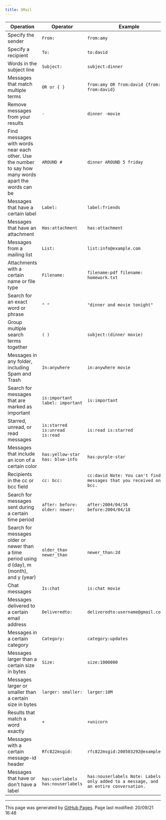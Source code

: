 ```yaml
---
title: GMail
---
```


|Operation|Operator|Example|
|---|---|---|
|Specify the sender|`From:`|`from:amy`|
|Specify a recipient|`To:`|`to:david`|
|Words in the subject line|`Subject:`|`subject:dinner`|
|Messages that match multiple terms|`OR or { }`|`from:amy OR from:david {from:amy from:david}`|
|Remove messages from your results|`-`|`dinner -movie`|
|Find messages with words near each other. Use the number to say how many words apart the words can be|`AROUND #`|`dinner AROUND 5 friday`|
|Messages that have a certain label|`Label:`|`label:friends`|
|Messages that have an attachment|`Has:attachment`|`has:attachment`|
|Messages from a mailing list|`List:`|`list:info@example.com`|
|Attachments with a certain name or file type|`Filename:`|`filename:pdf filename: homework.txt`|
|Search for an exact word or phrase|`" "`|`"dinner and movie tonight"`|
|Group multiple search terms together|`( )`|`subject:(dinner movie)`|
|Messages in any folder, including Spam and Trash|`In:anywhere`|`in:anywhere movie`|
|Search for messages that are marked as important|`is:important label: important`|`is:important`|
|Starred, unread, or read messages|`is:starred is:unread is:read`|`is:read is:starred`|
|Messages that include an icon of a certain color|`has:yellow-star has: blue-info`|`has:purple-star`|
|Recipients in the cc or bcc field|`cc: bcc:`|`cc:david Note: You can't find messages that you received on bcc.`|
|Search for messages sent during a certain time period|`after: before: older: newer:`|`after:2004/04/16 before:2004/04/18`|
|Search for messages older or newer than a time period using d (day), m (month), and y (year)|`older_than newer_than`|`newer_than:2d`|
|Chat messages|`Is:chat`|`is:chat movie`|
|Messages delivered to a certain email address|`Deliveredto:`|`deliveredto:username@gmail.com`|
|Messages in a certain category|`Category:`|`category:updates`|
|Messages larger than a certain size in bytes|`Size:`|`size:1000000`|
|Messages larger or smaller than a certain size in bytes|`larger: smaller:`|`larger:10M`|
|Results that match a word exactly|`+`|`+unicorn`|
|Messages with a certain message-id header|`Rfc822msgid:`|`rfc822msgid:200503292@example.com`|
|Messages that have or don't have a label|`has:userlabels has:nouserlabels`|`has:nouserlabels Note: Labels are only added to a message, and not an entire conversation.`|

<hr>
<p class="pagedate">This page was generated by <a href=".">GitHub Pages</a>.  Page last modified: 20/09/21 16:48</p>
